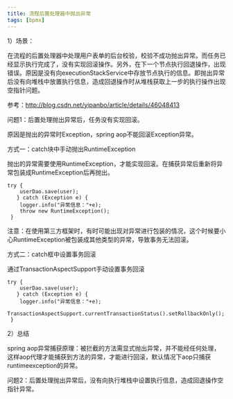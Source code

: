 ```yaml
---
title: 流程后置处理器中抛出异常
tags: [bpmx]
---
```


1）场景：

在流程的后置处理器中处理用户表单的后台校验，校验不成功抛出异常。而任务已经显示执行完成了，没有实现回滚操作。另外，在下一个节点执行回退操作，出现错误。原因是没有向executionStackService中存放节点执行的信息。即抛出异常后没有向堆栈中放置执行信息，造成回退操作时从堆栈获取上一步的执行操作出现空指针问题。

参考：http://blog.csdn.net/yipanbo/article/details/46048413

问题1：后置处理抛出异常后，任务没有实现回滚。

原因是抛出的异常时Exception，spring aop不能回滚Exception异常。

方式一：catch块中手动抛出RuntimeException

抛出的异常需要使用RuntimeException，才能实现回滚。在捕获异常后重新将异常包装成RuntimeException后再抛出。

```
try {          
    userDao.save(user);          
   } catch (Exception e) {         
    logger.info("异常信息："+e);          
    throw new RuntimeException();         
 }
```

注意：在使用第三方框架时，有时可能出现对异常进行包装的情况，这个时候要小心RuntimeException被包装成其他类型的异常，导致事务无法回滚。

方式二：catch框中设置事务回滚

通过TransactionAspectSupport手动设置事务回滚

```
try {          
    userDao.save(user);          
   } catch (Exception e) {         
    logger.info("异常信息："+e);          
    TransactionAspectSupport.currentTransactionStatus().setRollbackOnly();     
 }
```

2）总结

spring aop异常捕获原理：被拦截的方法需显式抛出异常，并不能经任何处理，这样aop代理才能捕获到方法的异常，才能进行回滚，默认情况下aop只捕获runtimeexception的异常。

问题2：后置处理抛出异常后，没有向执行堆栈中设置执行信息，造成回退操作空指针异常。
